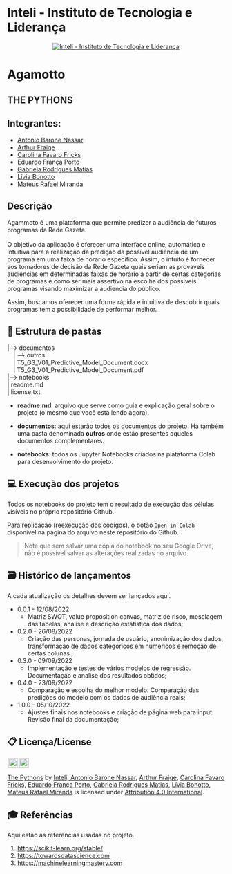 # Inteli - Instituto de Tecnologia e Liderança 

<p align="center">
<a href= "https://www.inteli.edu.br/"><img src="https://www.inteli.edu.br/wp-content/uploads/2021/08/20172028/marca_1-2.png" alt="Inteli - Instituto de Tecnologia e Liderança" border="0"></a>
</p>

# Agamotto  

## THE PYTHONS 

## Integrantes: 
- <a href="https://www.linkedin.com/in/antonionassar/">Antonio Barone Nassar</a> 
- <a href="https://www.linkedin.com/in/arthur-fraige/">Arthur Fraige</a>
- <a href="https://www.linkedin.com/in/carolina-favaro-fricks-1a0423231/">Carolina Favaro Fricks</a>
- <a href="https://www.linkedin.com/in/eduardo-franca-porto/">Eduardo França Porto</a>
- <a href="https://www.linkedin.com/in/gabriela-rodrigues-matias/">Gabriela Rodrigues Matias</a>
- <a href="https://www.linkedin.com/in/l%C3%ADvia-bonotto-9064641a3/">Lívia Bonotto</a>
- <a href="https://www.linkedin.com/in/mateus-rafael-miranda/">Mateus Rafael Miranda</a>

## Descrição

Agammoto é uma plataforma que permite predizer a audiência de futuros programas da Rede Gazeta.
<br><br>
O objetivo da aplicação é oferecer uma interface online, automática e intuitiva para a realização da predição da possível audiência de um programa em uma faixa de horario especifico. Assim, o intuito é fornecer aos tomadores de decisão da Rede Gazeta quais seriam as provaveis audiências em determinadas faixas de horário a partir de certas categorias de programas e como ser mais assertivo na escolha dos possiveis programas visando maximizar a audiencia do público.

Assim, buscamos oferecer uma forma rápida e intuitiva de descobrir quais programas tem a possibilidade de performar melhor. 

## 📁 Estrutura de pastas
|--> documentos<br>
  &emsp;| --> outros <br>
  &emsp;| T5_G3_V01_Predictive_Model_Document.docx<br>
  &emsp;| T5_G3_V01_Predictive_Model_Document.pdf<br>
|--> notebooks<br>
| readme.md<br>
| license.txt

- <b>readme.md</b>: arquivo que serve como guia e explicação geral sobre o projeto (o mesmo que você está lendo agora).

- <b>documentos</b>: aqui estarão todos os documentos do projeto. Há também uma pasta denominada <b>outros</b> onde estão presentes aqueles documentos complementares.

- <b>notebooks</b>: todos os Jupyter Notebooks criados na plataforma Colab para desenvolvimento do projeto.

## 💻 Execução dos projetos

Todos os notebooks do projeto tem o resultado de execução das células visíveis no próprio repositório Github.

Para replicação (reexecução dos códigos), o botão `Open in Colab` disponível na página do arquivo neste repositório do Github.
> Note que sem salvar uma cópia do notebook no seu Google Drive, não é possível salvar as alterações realizadas no arquivo.

## 🗃 Histórico de lançamentos

A cada atualização os detalhes devem ser lançados aqui.

* 0.0.1 - 12/08/2022
    * Matriz SWOT, value proposition canvas, matriz de risco, mesclagem das tabelas, analise e descrição estátistica dos dados;<br>
* 0.2.0 - 26/08/2022
    * Criação das personas, jornada de usuário, anonimização dos dados, transformação de dados categóricos em númericos e remoção de certas colunas ;<br>
* 0.3.0 - 09/09/2022
    * Implementação e testes de vários modelos de regressão. Documentação e analise dos resultados obtidos;<br>  
* 0.4.0 - 23/09/2022
    * Comparação e escolha do melhor modelo. Comparação das predições do modelo com os dados de audiência reais;<br>
* 1.0.0 - 05/10/2022
    * Ajustes finais nos notebooks e criação de página web para input. Revisão final da documentação;<br>

## 📋 Licença/License

<img style="height:22px!important;margin-left:3px;vertical-align:text-bottom;" src="https://mirrors.creativecommons.org/presskit/icons/cc.svg?ref=chooser-v1"><img style="height:22px!important;margin-left:3px;vertical-align:text-bottom;" src="https://mirrors.creativecommons.org/presskit/icons/by.svg?ref=chooser-v1"><p xmlns:cc="http://creativecommons.org/ns#" xmlns:dct="http://purl.org/dc/terms/"><a property="dct:title" rel="cc:attributionURL" href="https://github.com/2022M3T5-Inteli/THE-PYTHONS">The Pythons</a> <a>by</a> <a rel="cc:attributionURL dct:creator" property="cc:attributionName" href="https://github.com/InteliProjects/.github/blob/main/profile/README.md">Inteli, <a href="https://www.linkedin.com/in/antonionassar/">Antonio Barone Nassar</a>, <a href="https://www.linkedin.com/in/arthur-fraige/">Arthur Fraige</a>, <a href="https://www.linkedin.com/in/carolina-favaro-fricks-1a0423231/">Carolina Favaro Fricks</a>, <a href="https://www.linkedin.com/in/eduardo-franca-porto/">Eduardo França Porto</a>, <a href="https://www.linkedin.com/in/gabriela-rodrigues-matias/">Gabriela Rodrigues Matias</a>, <a href="https://www.linkedin.com/in/l%C3%ADvia-bonotto-9064641a3/">Lívia Bonotto</a>, <a href="https://www.linkedin.com/in/mateus-rafael-miranda/">Mateus Rafael Miranda</a> is licensed under <a href="http://creativecommons.org/licenses/by/4.0/?ref=chooser-v1" target="_blank" rel="license noopener noreferrer" style="display:inline-block;">Attribution 4.0 International</a>.</p>

## 🎓 Referências

Aqui estão as referências usadas no projeto.

1. <https://scikit-learn.org/stable/>
2. <https://towardsdatascience.com>
3. <https://machinelearningmastery.com>
